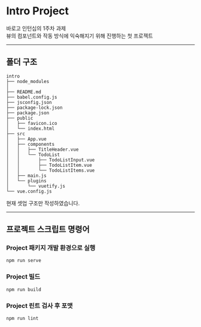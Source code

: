 # Intro Project

바로고 인턴십의 1주차 과제</br>
뷰의 컴포넌트와 작동 방식에 익숙해지기 위해 진행하는 첫 프로젝트

---
## 폴더 구조
```
intro
├── node_modules
│
├── README.md
├── babel.config.js
├── jsconfig.json
├── package-lock.json
├── package.json
├── public
│   ├── favicon.ico
│   └── index.html
├── src
│   ├── App.vue
│   ├── components
│   │   ├── TitleHeader.vue
│   │   └── TodoList
│   │       ├── TodoListInput.vue
│   │       ├── TodoListItem.vue
│   │       └── TodoListItems.vue
│   ├── main.js
│   └── plugins
│       └── vuetify.js
└── vue.config.js
```
현재 셋업 구조만 작성하였습니다.

--- 
## 프로젝트 스크립트 명령어

### Project 패키지 개발 환경으로 실행
```
npm run serve
```

### Project 빌드
```
npm run build
```

### Project 린트 검사 후 포맷
```
npm run lint
```